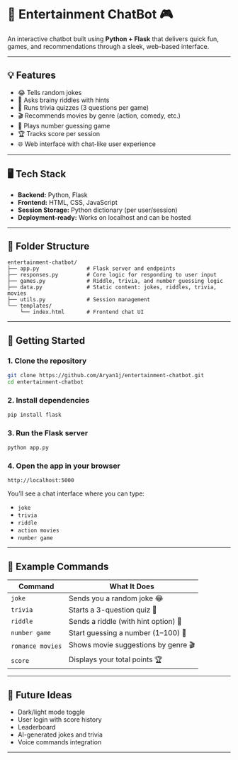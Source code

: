 # 🎉 Entertainment ChatBot 🎮

An interactive chatbot built using **Python + Flask** that delivers quick fun, games, and recommendations through a sleek, web-based interface.

---

## 💡 Features

- 😂 Tells random jokes  
- 🤔 Asks brainy riddles with hints  
- 🧠 Runs trivia quizzes (3 questions per game)  
- 🎬 Recommends movies by genre (action, comedy, etc.)  
- 🎯 Plays number guessing game  
- 🏆 Tracks score per session  
- 🌐 Web interface with chat-like user experience

---

## 🖥️ Tech Stack

- **Backend:** Python, Flask  
- **Frontend:** HTML, CSS, JavaScript  
- **Session Storage:** Python dictionary (per user/session)  
- **Deployment-ready:** Works on localhost and can be hosted

---

## 📂 Folder Structure

```
entertainment-chatbot/
├── app.py               # Flask server and endpoints
├── responses.py         # Core logic for responding to user input
├── games.py             # Riddle, trivia, and number guessing logic
├── data.py              # Static content: jokes, riddles, trivia, movies
├── utils.py             # Session management
└── templates/
    └── index.html       # Frontend chat UI
```

---

## 🚀 Getting Started

### 1. Clone the repository
```bash
git clone https://github.com/Aryan1j/entertainment-chatbot.git
cd entertainment-chatbot
```

### 2. Install dependencies
```bash
pip install flask
```

### 3. Run the Flask server
```bash
python app.py
```

### 4. Open the app in your browser
```
http://localhost:5000
```

You’ll see a chat interface where you can type:
- `joke`
- `trivia`
- `riddle`
- `action movies`
- `number game`

---

## 🔧 Example Commands

| Command            | What It Does                          |
|--------------------|----------------------------------------|
| `joke`             | Sends you a random joke 😂             |
| `trivia`           | Starts a 3-question quiz 🧠            |
| `riddle`           | Sends a riddle (with hint option) 🤔  |
| `number game`      | Start guessing a number (1–100) 🎯     |
| `romance movies`   | Shows movie suggestions by genre 🎬   |
| `score`            | Displays your total points 🏆          |

---

## 🔮 Future Ideas

- Dark/light mode toggle  
- User login with score history  
- Leaderboard  
- AI-generated jokes and trivia  
- Voice commands integration  

---
